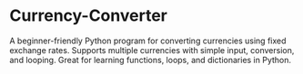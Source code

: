 # Currency-Converter
A beginner-friendly Python program for converting currencies using fixed exchange rates. Supports multiple currencies with simple input, conversion, and looping. Great for learning functions, loops, and dictionaries in Python.
